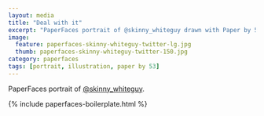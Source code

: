 ```yaml
---
layout: media
title: "Deal with it"
excerpt: "PaperFaces portrait of @skinny_whiteguy drawn with Paper by 53 on an iPad."
image: 
  feature: paperfaces-skinny-whiteguy-twitter-lg.jpg
  thumb: paperfaces-skinny-whiteguy-twitter-150.jpg
category: paperfaces
tags: [portrait, illustration, paper by 53]
---
```


PaperFaces portrait of [@skinny_whiteguy](http://twitter.com/skinny_whiteguy).

{% include paperfaces-boilerplate.html %}